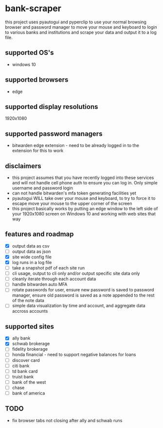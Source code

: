 # bank-scraper
this project uses pyautogui and pyperclip to use your normal browsing browser and password manager to move your mouse and keyboard to login to various banks and institutions and scrape your data and output it to a log file.

## supported OS's
* windows 10

## supported browsers
* edge

## supported display resolutions
1920x1080

## supported password managers
* bitwarden edge extension - need to be already logged in to the extension for this to work

## disclaimers
* this project assumes that you have recently logged into these services and will not handle cell phone auth to ensure you can log in. Only simple username and password login
* can not handle bitwarden's mfa token generating facilities yet
* pyautogui WILL take over your mouse and keyboard, to try to force it to escape move your mouse to the upper corner of the screen
* this project basically works by putting an edge window to the left side of your 1920x1080 screen on Windows 10 and working with web sites that way

## features and roadmap
- [x] output data as csv
- [ ] output data as json
- [x] site wide config file
- [X] log runs in a log file
- [ ] take a snapshot pdf of each site run
- [ ] cli usage, output to cli only and/or output specific site data only
- [ ] cleanly iterate through each account data
- [ ] handle bitwarden auto MFA
- [ ] rotate passwords for user, ensure new password is saved to password manager, ensure old password is saved as a note appended to the rest of the note data
- [ ] simple data visualization by time and account, and aggregate data accross accounts

## supported sites
- [x] ally bank
- [x] schwab brokerage
- [ ] fidelity brokerage
- [ ] honda financial - need to support negative balances for loans
- [ ] discover card
- [ ] citi bank
- [ ] td bank card
- [ ] truist bank
- [ ] bank of the west
- [ ] chase
- [ ] bank of america

## TODO
- fix browser tabs not closing after ally and schwab runs
